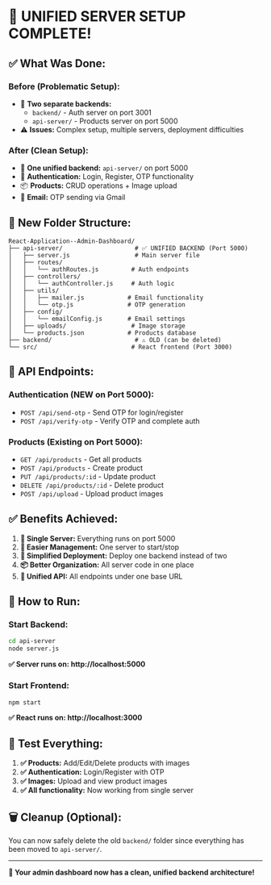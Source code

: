 # 🎉 UNIFIED SERVER SETUP COMPLETE!

## ✅ What Was Done:

### **Before (Problematic Setup):**
- 🔀 **Two separate backends:**
  - `backend/` - Auth server on port 3001
  - `api-server/` - Products server on port 5000
- ⚠️ **Issues:** Complex setup, multiple servers, deployment difficulties

### **After (Clean Setup):**
- 🚀 **One unified backend:** `api-server/` on port 5000
- 🔐 **Authentication:** Login, Register, OTP functionality
- 📦 **Products:** CRUD operations + Image upload
- 📧 **Email:** OTP sending via Gmail

## 📁 New Folder Structure:

```
React-Application--Admin-Dashboard/
├── api-server/                    # ✅ UNIFIED BACKEND (Port 5000)
│   ├── server.js                  # Main server file
│   ├── routes/
│   │   └── authRoutes.js         # Auth endpoints
│   ├── controllers/
│   │   └── authController.js     # Auth logic
│   ├── utils/
│   │   ├── mailer.js            # Email functionality
│   │   └── otp.js               # OTP generation
│   ├── config/
│   │   └── emailConfig.js       # Email settings
│   ├── uploads/                  # Image storage
│   └── products.json            # Products database
├── backend/                       # ⚠️ OLD (can be deleted)
└── src/                          # React frontend (Port 3000)
```

## 🔗 API Endpoints:

### **Authentication (NEW on Port 5000):**
- `POST /api/send-otp` - Send OTP for login/register
- `POST /api/verify-otp` - Verify OTP and complete auth

### **Products (Existing on Port 5000):**
- `GET /api/products` - Get all products
- `POST /api/products` - Create product
- `PUT /api/products/:id` - Update product
- `DELETE /api/products/:id` - Delete product
- `POST /api/upload` - Upload product images

## ✅ Benefits Achieved:

1. **🎯 Single Server:** Everything runs on port 5000
2. **🔧 Easier Management:** One server to start/stop
3. **🚀 Simplified Deployment:** Deploy one backend instead of two
4. **📦 Better Organization:** All server code in one place
5. **🔗 Unified API:** All endpoints under one base URL

## 🚀 How to Run:

### **Start Backend:**
```bash
cd api-server
node server.js
```
**✅ Server runs on: http://localhost:5000**

### **Start Frontend:**
```bash
npm start
```
**✅ React runs on: http://localhost:3000**

## 🧪 Test Everything:

1. **✅ Products:** Add/Edit/Delete products with images
2. **✅ Authentication:** Login/Register with OTP
3. **✅ Images:** Upload and view product images
4. **✅ All functionality:** Now working from single server

## 🗑️ Cleanup (Optional):

You can now safely delete the old `backend/` folder since everything has been moved to `api-server/`.

---

**🎉 Your admin dashboard now has a clean, unified backend architecture!**
